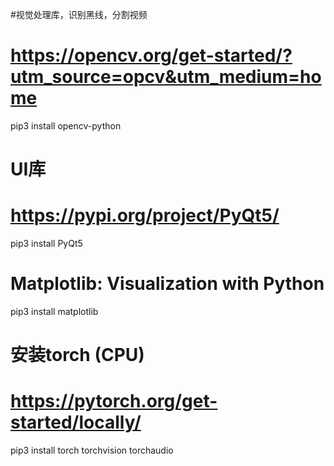 #视觉处理库，识别黑线，分割视频
# https://opencv.org/get-started/?utm_source=opcv&utm_medium=home
pip3 install opencv-python
# UI库
# https://pypi.org/project/PyQt5/
pip3 install PyQt5
# Matplotlib: Visualization with Python
pip3 install matplotlib
# 安装torch (CPU)
# https://pytorch.org/get-started/locally/
pip3 install torch torchvision torchaudio
